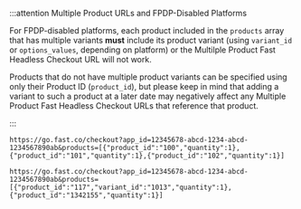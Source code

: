 :::attention Multiple Product URLs and FPDP-Disabled Platforms

For FPDP-disabled platforms, each product included in the `products` array that has multiple variants **must** include its product variant (using `variant_id` or `options_values`, depending on platform) or the Multilple Product Fast Headless Checkout URL will not work.

Products that do not have multiple product variants can be specified using only their Product ID (`product_id`), but please keep in mind that adding a variant to such a product at a later date may negatively affect any Multiple Product Fast Headless Checkout URLs that reference that product.

:::

```http Multiple Products (all simple single-variant products)
https://go.fast.co/checkout?app_id=12345678-abcd-1234-abcd-1234567890ab&products=[{"product_id":"100","quantity":1},{"product_id":"101","quantity":1},{"product_id":"102","quantity":1}]
```

```http Multiple Products (1 product variant and 1 simple product)
https://go.fast.co/checkout?app_id=12345678-abcd-1234-abcd-1234567890ab&products=[{"product_id":"117","variant_id":"1013","quantity":1},{"product_id":"1342155","quantity":1}]
```
